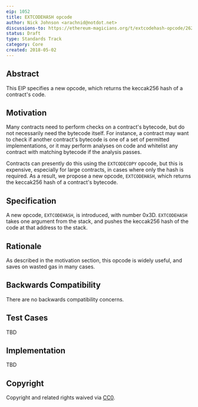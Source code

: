 ```yaml
---
eip: 1052
title: EXTCODEHASH opcode
author: Nick Johnson <arachnid@notdot.net>
discussions-to: https://ethereum-magicians.org/t/extcodehash-opcode/262
status: Draft
type: Standards Track
category: Core
created: 2018-05-02
---
```


## Abstract
This EIP specifies a new opcode, which returns the keccak256 hash of a contract's code.

## Motivation
Many contracts need to perform checks on a contract's bytecode, but do not necessarily need the bytecode itself. For instance, a contract may want to check if another contract's bytecode is one of a set of permitted implementations, or it may perform analyses on code and whitelist any contract with matching bytecode if the analysis passes.

Contracts can presently do this using the `EXTCODECOPY` opcode, but this is expensive, especially for large contracts, in cases where only the hash is required. As a result, we propose a new opcode, `EXTCODEHASH`, which returns the keccak256 hash of a contract's bytecode.

## Specification
A new opcode, `EXTCODEHASH`, is introduced, with number 0x3D. `EXTCODEHASH` takes one argument from the stack, and pushes the keccak256 hash of the code at that address to the stack.

## Rationale
As described in the motivation section, this opcode is widely useful, and saves on wasted gas in many cases.

## Backwards Compatibility
There are no backwards compatibility concerns.

## Test Cases
TBD

## Implementation
TBD

## Copyright
Copyright and related rights waived via [CC0](https://creativecommons.org/publicdomain/zero/1.0/).
